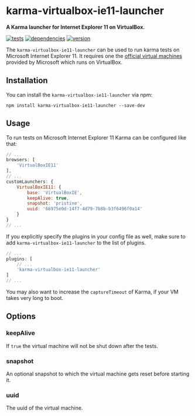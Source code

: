 # karma-virtualbox-ie11-launcher

**A Karma launcher for Internet Explorer 11 on VirtualBox.**

[![tests](https://img.shields.io/travis/chrisguttandin/karma-virtualbox-ie11-launcher/master.svg?style=flat-square)](https://travis-ci.org/chrisguttandin/karma-virtualbox-ie11-launcher)
[![dependencies](https://img.shields.io/david/chrisguttandin/karma-virtualbox-ie11-launcher.svg?style=flat-square)](https://www.npmjs.com/package/karma-virtualbox-ie11-launcher)
[![version](https://img.shields.io/npm/v/karma-virtualbox-ie11-launcher.svg?style=flat-square)](https://www.npmjs.com/package/karma-virtualbox-ie11-launcher)

The `karma-virtualbox-ie11-launcher` can be used to run karma tests on Microsoft Internet Explorer
11. It requires one the
[official virtual machines](https://developer.microsoft.com/en-us/microsoft-edge/tools/vms/)
provided by Microsoft which runs on VirtualBox.

## Installation

You can install the `karma-virtualbox-ie11-launcher` via npm:

```shell
npm install karma-virtualbox-ie11-launcher --save-dev
```

## Usage

To run tests on Microsoft Internet Explorer 11 Karma can be configured like that:

```js
// ...
browsers: [
    'VirtualBoxIE11'
],
// ...
customLaunchers: {
    VirtualBoxIE11: {
        base: 'VirtualBoxIE',
        keepAlive: true,
        snapshot: 'pristine',
        uuid: '66975e0d-14f7-4d79-7b8b-b3f6496f0a14'
    }
}
// ...
```

If you explicitly specify the plugins in your config file as well, make sure to add
`karma-virtualbox-ie11-launcher` to the list of plugins.

```js
// ...
plugins: [
    // ...
    'karma-virtualbox-ie11-launcher'
]
// ...
```

You may also want to increase the `captureTimeout` of Karma, if your VM takes very long to boot.

## Options

### keepAlive

If `true` the virtual machine will not be shut down after the tests.

### snapshot

An optional snapshot to which the virtual machine gets reset before starting it.

### uuid

The uuid of the virtual machine.
